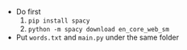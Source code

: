 - Do first
    1. `pip install spacy`
    2. `python -m spacy download en_core_web_sm`
- Put `words.txt` and `main.py` under the same folder